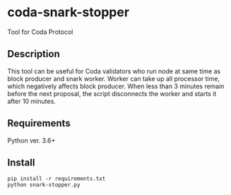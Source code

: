 # coda-snark-stopper
Tool for Coda Protocol

## Description
This tool can be useful for Coda validators who run node at same time as block producer and snark worker. 
Worker can take up all processor time, which negatively affects block producer. When less than 3 minutes remain before the next proposal, the script disconnects the worker and starts it after 10 minutes.  

## Requirements
Python ver. 3.6+

## Install
`pip install -r requirements.txt`  
`python snark-stopper.py`
